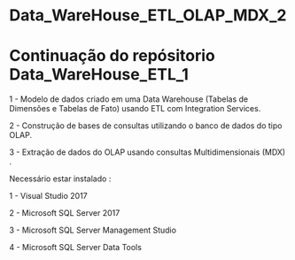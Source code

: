 # Data_WareHouse_ETL_OLAP_MDX_2

# Continuação do repósitorio Data_WareHouse_ETL_1 




1 - Modelo de dados criado em uma Data Warehouse (Tabelas de Dimensões e Tabelas de Fato) usando ETL com Integration Services.


2 - Construção de bases de consultas utilizando o banco de dados do tipo OLAP.


3 - Extração de dados do OLAP usando consultas Multidimensionais (MDX) .








Necessário estar instalado :

1 - Visual Studio 2017

2 - Microsoft SQL Server 2017

3 - Microsoft SQL Server Management Studio

4 - Microsoft SQL Server Data Tools
